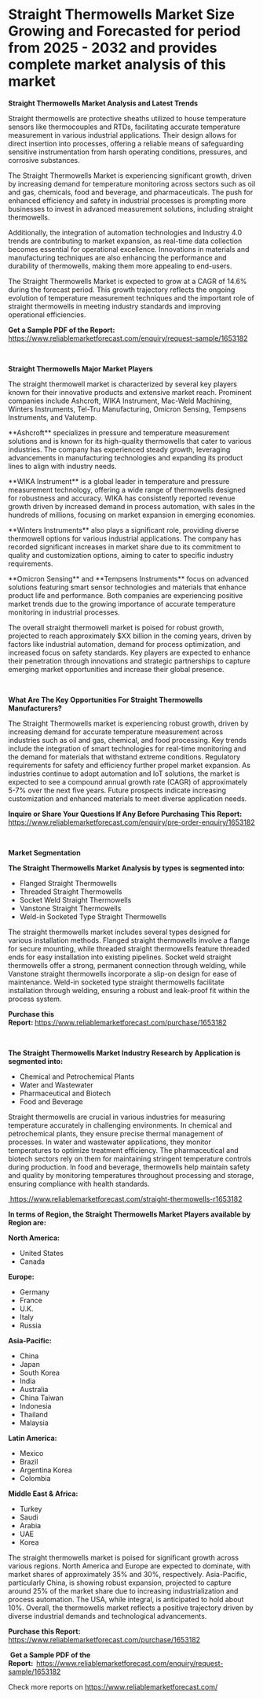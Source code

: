 <p><h1>Straight Thermowells Market Size Growing and Forecasted for period from 2025 - 2032 and provides complete market analysis of this market</h1></p><p><strong>Straight Thermowells Market Analysis and Latest Trends</strong></p>
<p><p>Straight thermowells are protective sheaths utilized to house temperature sensors like thermocouples and RTDs, facilitating accurate temperature measurement in various industrial applications. Their design allows for direct insertion into processes, offering a reliable means of safeguarding sensitive instrumentation from harsh operating conditions, pressures, and corrosive substances.</p><p>The Straight Thermowells Market is experiencing significant growth, driven by increasing demand for temperature monitoring across sectors such as oil and gas, chemicals, food and beverage, and pharmaceuticals. The push for enhanced efficiency and safety in industrial processes is prompting more businesses to invest in advanced measurement solutions, including straight thermowells.</p><p>Additionally, the integration of automation technologies and Industry 4.0 trends are contributing to market expansion, as real-time data collection becomes essential for operational excellence. Innovations in materials and manufacturing techniques are also enhancing the performance and durability of thermowells, making them more appealing to end-users.</p><p>The Straight Thermowells Market is expected to grow at a CAGR of 14.6% during the forecast period. This growth trajectory reflects the ongoing evolution of temperature measurement techniques and the important role of straight thermowells in meeting industry standards and improving operational efficiencies.</p></p>
<p><strong>Get a Sample PDF of the Report:&nbsp;</strong> <a href="https://www.reliablemarketforecast.com/enquiry/request-sample/1653182?utm_campaign=2739&utm_medium=2&utm_source=Github&utm_content=ia&utm_term=08032025&utm_id=straight-thermowells">https://www.reliablemarketforecast.com/enquiry/request-sample/1653182</a></p>
<p>&nbsp;</p>
<p><strong>Straight Thermowells Major Market Players</strong></p>
<p><p>The straight thermowell market is characterized by several key players known for their innovative products and extensive market reach. Prominent companies include Ashcroft, WIKA Instrument, Mac-Weld Machining, Winters Instruments, Tel-Tru Manufacturing, Omicron Sensing, Tempsens Instruments, and Valutemp. </p><p>**Ashcroft** specializes in pressure and temperature measurement solutions and is known for its high-quality thermowells that cater to various industries. The company has experienced steady growth, leveraging advancements in manufacturing technologies and expanding its product lines to align with industry needs. </p><p>**WIKA Instrument** is a global leader in temperature and pressure measurement technology, offering a wide range of thermowells designed for robustness and accuracy. WIKA has consistently reported revenue growth driven by increased demand in process automation, with sales in the hundreds of millions, focusing on market expansion in emerging economies.</p><p>**Winters Instruments** also plays a significant role, providing diverse thermowell options for various industrial applications. The company has recorded significant increases in market share due to its commitment to quality and customization options, aiming to cater to specific industry requirements.</p><p>**Omicron Sensing** and **Tempsens Instruments** focus on advanced solutions featuring smart sensor technologies and materials that enhance product life and performance. Both companies are experiencing positive market trends due to the growing importance of accurate temperature monitoring in industrial processes.</p><p>The overall straight thermowell market is poised for robust growth, projected to reach approximately $XX billion in the coming years, driven by factors like industrial automation, demand for process optimization, and increased focus on safety standards. Key players are expected to enhance their penetration through innovations and strategic partnerships to capture emerging market opportunities and increase their global presence.</p></p>
<p>&nbsp;</p>
<p><strong>What Are The Key Opportunities For Straight Thermowells Manufacturers?</strong></p>
<p><p>The Straight Thermowells market is experiencing robust growth, driven by increasing demand for accurate temperature measurement across industries such as oil and gas, chemical, and food processing. Key trends include the integration of smart technologies for real-time monitoring and the demand for materials that withstand extreme conditions. Regulatory requirements for safety and efficiency further propel market expansion. As industries continue to adopt automation and IoT solutions, the market is expected to see a compound annual growth rate (CAGR) of approximately 5-7% over the next five years. Future prospects indicate increasing customization and enhanced materials to meet diverse application needs.</p></p>
<p><strong>Inquire or Share Your Questions If Any Before Purchasing This Report:</strong> <a href="https://www.reliablemarketforecast.com/enquiry/pre-order-enquiry/1653182?utm_campaign=2739&utm_medium=2&utm_source=Github&utm_content=ia&utm_term=08032025&utm_id=straight-thermowells">https://www.reliablemarketforecast.com/enquiry/pre-order-enquiry/1653182</a></p>
<p>&nbsp;</p>
<p><strong>Market Segmentation</strong></p>
<p><strong>The Straight Thermowells Market Analysis by types is segmented into:</strong></p>
<p><ul><li>Flanged Straight Thermowells</li><li>Threaded Straight Thermowells</li><li>Socket Weld Straight Thermowells</li><li>Vanstone Straight Thermowells</li><li>Weld-in Socketed Type Straight Thermowells</li></ul></p>
<p><p>The straight thermowells market includes several types designed for various installation methods. Flanged straight thermowells involve a flange for secure mounting, while threaded straight thermowells feature threaded ends for easy installation into existing pipelines. Socket weld straight thermowells offer a strong, permanent connection through welding, while Vanstone straight thermowells incorporate a slip-on design for ease of maintenance. Weld-in socketed type straight thermowells facilitate installation through welding, ensuring a robust and leak-proof fit within the process system.</p></p>
<p><strong>Purchase this Report:&nbsp;</strong><a href="https://www.reliablemarketforecast.com/purchase/1653182?utm_campaign=2739&utm_medium=2&utm_source=Github&utm_content=ia&utm_term=08032025&utm_id=straight-thermowells">https://www.reliablemarketforecast.com/purchase/1653182</a></p>
<p>&nbsp;</p>
<p><strong>The Straight Thermowells Market Industry Research by Application is segmented into:</strong></p>
<p><ul><li>Chemical and Petrochemical Plants</li><li>Water and Wastewater</li><li>Pharmaceutical and Biotech</li><li>Food and Beverage</li></ul></p>
<p><p>Straight thermowells are crucial in various industries for measuring temperature accurately in challenging environments. In chemical and petrochemical plants, they ensure precise thermal management of processes. In water and wastewater applications, they monitor temperatures to optimize treatment efficiency. The pharmaceutical and biotech sectors rely on them for maintaining stringent temperature controls during production. In food and beverage, thermowells help maintain safety and quality by monitoring temperatures throughout processing and storage, ensuring compliance with health standards.</p></p>
<p><a href="https://www.reliablemarketforecast.com/straight-thermowells-r1653182?utm_campaign=2739&utm_medium=2&utm_source=Github&utm_content=ia&utm_term=08032025&utm_id=straight-thermowells">&nbsp;https://www.reliablemarketforecast.com/straight-thermowells-r1653182</a></p>
<p><strong>In terms of Region, the Straight Thermowells Market Players available by Region are:</strong></p>
<p>
    <p> <strong> North America: </strong>
        <ul>
            <li>United States</li>
            <li>Canada</li>
        </ul>
        </p> 
    <p> <strong> Europe: </strong>
        <ul>
            <li>Germany</li>
            <li>France</li>
            <li>U.K.</li>
            <li>Italy</li>
            <li>Russia</li>
        </ul>
        </p> 
    <p> <strong> Asia-Pacific: </strong>
        <ul>
            <li>China</li>
            <li>Japan</li>
            <li>South Korea</li>
            <li>India</li>
            <li>Australia</li>
            <li>China Taiwan</li>
            <li>Indonesia</li>
            <li>Thailand</li>
            <li>Malaysia</li>
        </ul>
        </p> 
    <p> <strong> Latin America: </strong>
        <ul>
            <li>Mexico</li>
            <li>Brazil</li>
            <li>Argentina Korea</li>
            <li>Colombia</li>
        </ul>
        </p> 
    <p> <strong> Middle East & Africa: </strong>
        <ul>
            <li>Turkey</li>
            <li>Saudi</li>
            <li>Arabia</li>
            <li>UAE</li>
            <li>Korea</li>
        </ul>
    </p>
    </p>
<p><p>The straight thermowells market is poised for significant growth across various regions. North America and Europe are expected to dominate, with market shares of approximately 35% and 30%, respectively. Asia-Pacific, particularly China, is showing robust expansion, projected to capture around 25% of the market share due to increasing industrialization and process automation. The USA, while integral, is anticipated to hold about 10%. Overall, the thermowells market reflects a positive trajectory driven by diverse industrial demands and technological advancements.</p></p>
<p><strong>Purchase this Report: </strong><a href="https://www.reliablemarketforecast.com/purchase/1653182?utm_campaign=2739&utm_medium=2&utm_source=Github&utm_content=ia&utm_term=08032025&utm_id=straight-thermowells">https://www.reliablemarketforecast.com/purchase/1653182</a></p>
<p>&nbsp;<strong>Get a Sample PDF of the Report:&nbsp;&nbsp;</strong><a href="https://www.reliablemarketforecast.com/enquiry/request-sample/1653182?utm_campaign=2739&utm_medium=2&utm_source=Github&utm_content=ia&utm_term=08032025&utm_id=straight-thermowells">https://www.reliablemarketforecast.com/enquiry/request-sample/1653182</a></p>
<p><strong></strong></p>
<p>Check more reports on <a href="https://www.reliablemarketforecast.com/?utm_campaign=2739&utm_medium=2&utm_source=Github&utm_content=ia&utm_term=08032025&utm_id=straight-thermowells">https://www.reliablemarketforecast.com/</a></p>